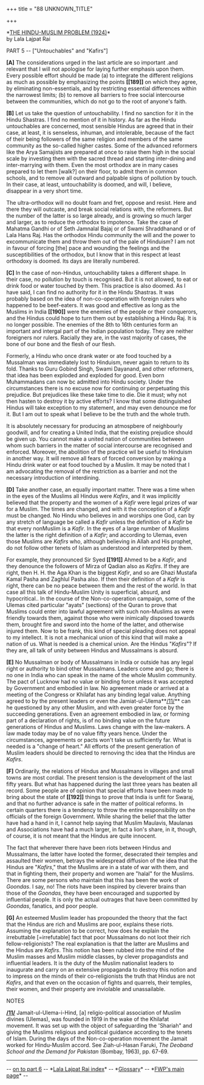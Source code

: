 +++
title = "88 UNKNOWN_TITLE"

+++
  
\*[THE HINDU-MUSLIM PROBLEM (1924)](txt_lajpatrai_1924.html)\*  
by Lala Lajpat Rai

PART 5 -- \["Untouchables" and "Kafirs"\]  


**\[A\]** The considerations urged in the last article are so important
.and relevant that I will not apologise for laying further emphasis upon
them. Every possible effort should be made (a) to integrate the
different religions as much as possible by emphasizing the points
**\[\[189\]\]** on which they agree, by eliminating non-essentials, and
by restricting essential differences within the narrowest limits; (b) to
remove all barriers to free social intercourse between the communities,
which do not go to the root of anyone's faith.

**\[B\]** Let us take the question of untouchability. I find no sanction
for it in the Hindu Shastras. I find no mention of it in history. As far
as the Hindu untouchables are concerned, most sensible Hindus are agreed
that in their case, at least, it is senseless, inhuman, and intolerable,
because of the fact of their being followers of the same religion and
members of the same community as the so-called higher castes. Some of
the advanced reformers like the Arya Samajists are prepared at once to
raise them high in the social scale by investing them with the sacred
thread and starting inter-dining and inter-marrying with them. Even the
most orthodox are in many cases prepared to let them \[walk?\] on their
floor, to admit them in common schools, and to remove all outward and
palpable signs of pollution by touch. In their case, at least,
untouchability is doomed, and will, I believe, disappear in a very short
time.

The ultra-orthodox will no doubt foam and fret, oppose and resist. Here
and there they will outcaste, and break social relations with, the
reformers. But the number of the latter is so large already, and is
growing so much larger and larger, as to reduce the orthodox to
impotence. Take the case of Mahatma Gandhi or of Seth Jamnalal Bajaj or
of Swami Shraddhanand or of Lala Hans Raj. Has the orthodox Hindu
community the will and the power to excommunicate them and throw them
out of the pale of Hinduism? I am not in favour of forcing \[the\] pace
and wounding the feelings and the susceptibilities of the orthodox, but
I know that in this respect at least orthodoxy is doomed. Its days are
literally numbered.

**\[C\]** In the case of non-Hindus, untouchability takes a different
shape. In their case, no pollution by touch is recognised. But it is not
allowed, to eat or drink food or water touched by them. This practice is
also doomed. As I have said, I can find no authority for it in the Hindu
Shastras. It was probably based on the idea of non-co-operation with
foreign rulers who happened to be beef-eaters. It was good and effective
as long as the Muslims in India **\[\[190\]\]** were the enemies of the
people or their conquerors, and the Hindus could hope to turn them out
by establishing a Hindu Raj. It is no longer possible. The enemies of
the 8th to 16th centuries form an important and intergal part of the
Indian population today. They are neither foreigners nor rulers.
Racially they are, in the vast majority of cases, the bone of our bone
and the flesh of our flesh.

Formerly, a Hindu who once drank water or ate food touched by a
Mussalman was immediately lost to Hinduism, never again to return to its
fold. Thanks to Guru Gobind Singh, Swami Dayanand, and other reformers,
that idea has been exploded and exploded for good. Even born Muhammadans
can now bc admitted into Hindu society. Under the circumstances there is
no excuse now for continuing or perpetuating this prejudice. But
prejudices like these take time to die. Die it must; why not then hasten
to destroy it by active efforts? I know that some distinguished Hindus
will take exception to my statement, and may even denounce me for it.
But I am out to speak what I believe to be the truth and the whole
truth.

It is absolutely necessary for producing an atmospbere of neighbourly
goodwill, and for creating a United India, that the existing prejudice
should be given up. You cannot make a united nation of communities
between whom such barriers in the matter of social intercourse are
recognised and enforced. Moreover, the abolition of the practice wil be
useful to Hinduism in another way. It will remove all fears of forced
conversion by making a Hindu drink water or eat food touched by a
Muslim. It may be noted that I am advocating the removal of the
restriction as a barrier and not the necessary introduction of
interdining.

**\[D\]** Take another case, an equally important matter. There was a
time when in the eyes of the Muslims all Hindus were *Kafirs*, and it
was implicitly believed that the property and the women of a *Kafir*
were legal prizes of war for a Muslim. The times are changed, and with
it the conception of a *Kafir* must be changed. No Hindu who believes in
and worships one God, can by any stretch of language be called a *Kafir*
unless the definition of a *Kafir* be that every non­Muslim is a
*Kafir*. In the eyes of a large number of Muslims the latter is the
right definition of a *Kafir*; and according to Ulemas, even those
Muslims are *Kafirs* who, although believing in Allah and His prophet,
do not follow other tenets of Islam as understood and interpreted by
them.

For example, they pronounced Sir Syed **\[\[191\]\]** Ahmed to be a
*Kafir*, and they denounce the followers of Mirza of Qadian also as
*Kafirs*. If they are right, then H. H. the Aga Khan is the biggest
*Kafir*, and so are Ghazi Mustafa Kamal Pasha and Zaghlul Pasha also. If
then their definition of a *Kafir* is right, there can be no peace
between them and the rest of the world. In that case all this talk of
Hindu-Muslim Unity is superficial, absurd, and hypocritical.. In the
course of the Non-co-operation campaign, some of the Ulemas cited
particular "ayats" (sections) of the Quran to prove that Muslims could
enter into lawful agreement with such non-Muslims as were friendly
towards them, against those who were inimically disposed towards them,
brought fire and sword into the home of the latter, and otherwise
injured them. Now to be frank, this kind of special pleading does not
appeal to my intellect. It is not a mechanical union of this kind that
will make a nation of us. What is needed is a chemical union. Are the
Hindus "*Kafirs*"? If they are, all talk of unity between Hindus and
Mussalmans is absurd.

**\[E\]** No Mussalman or body of Mussalmans in India or outside has any
legal right or authority to bind other Mussalmans. Leaders come and go;
there is no one in India who can speak in the name of the whole Muslim
community. The pact of Lucknow had no value or binding force unless it
was accepted by Government and embodied in law. No agreement made or
arrived at a meeting of the Congress or Khilafat has any binding legal
value. Anything agreed to by the present leaders or even the
Jamiat-ul-Ulema**[/11/](#n11)** can he questioned by any other Muslim,
and with even greater force by the succeeding generations. Even an
agreement embodied in law, or forming part of a declaration of rights,
is of no binding value on the future generations of Hindus and Muslims.
Laws change with the law-makers. A law made today may be of no value
fifty years hence. Under the circumstances, agreements or pacts won't
take us sufficiently far. What is needed is a "change of heart." All
efforts of the present generation of Muslim leaders should be directed
to rernoving thc idea that the Hindus are *Kafirs*.

**\[F\]** Ordinarily, the relations of Hindus and Mussalmans in
villages and small towns are most cordial. The present tension is the
development of the last fifty years. But what has happened during the
last three years has beaten all record. Some people are of opinion that
special efforts have been made to bring about the state of
**\[\[192\]\]** things to prove that India is unfit for Swaraj, and that
no further advance is safe in the matter of political reforms. In
certain quarters there is a tendency to throw the entire responsibility
on the officials of the foreign Government. While sharing the belief
that the latter have had a hand in it, I cannot help saying that Muslim
Maulavis, Maulanas and Associations have had a much larger, in fact a
lion's share, in it, though, of course, it is not meant that the Hindus
are quite innocent.

The fact that wherever there have been riots between Hindus and
Mussalmans, the latter have looted the former, desecrated their temples
and assaulted their women, betrays the widespread diffusion of the idea
that the Hindus are "*Kafirs*," that the Muslims are in a state of war
with them, and that in fighting them, their property and women are
"halal" for the Muslims. There are some persons who maintain that this
has been the work of *Goondas*. I say, no! The riots have been inspired
by cleverer brains than those of the *Goondas*, they have been
encouraged and supported by influential people. It is only the actual
outrages that have been committed by *Goondas*, fanatics, and poor
people.

**\[G\]** An esteemed Muslim leader has propounded the theory that the
fact that the Hindus are rich and Muslims are poor, explains these
riots. Assuming the explanation to be correct, how does he explain the
irrebuttable \[=irrefutable\] fact that poor Mussalmans do not loot
their rich fellow-religionists? The real explanation is that the latter
are Muslims and the Hindus are *Kafirs*. This notion has been rubbed
into the mind of the Muslim masses and Muslim middle classes, by clever
propagandists and influential leaders. It is the duty of the Muslim
nationalist leaders to inaugurate and carry on an extensive propaganda
to destroy this notion and to impress on the minds of their
co-religionists the truth that Hindus are not *Kafirs*, and that even on
the occasion of fights and quarrels, their temples, their women, and
their property are inviolable and unassailable.  


NOTES

**[/11/](#m11)** Jamait-ul-Ulema-i-Hind, \[a\] religio-political
association of Muslim divines (Ulemas), was founded in 1919 in the wake
of the Khilafat movement. It was set up with the object of safeguarding
the 'Shariah" and giving the Muslims religious and political guidance
according to the tenets of Islam. During the days of the
Non-co-operation movement the Jamait worked for Hindu-Muslim accord. See
Ziah-ul-Hasan Faruki, *The Deoband School and the Demand for Pakistan*
(Bombay, 1963), pp. 67-69.

------------------------------------------------------------------------

-- [on to part 6](06part.html) -- \*[Lala Lajpat Rai
index](txt_lajpatrai_1924.html)\* --
\*[Glossary](../../00glossary/index.html)\* -- \*[FWP's main
page](http://www.columbia.edu/~fp7#fwp)\* --

  
